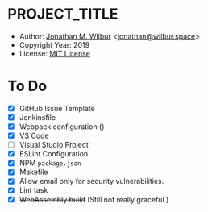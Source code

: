 # __PROJECT_TITLE__

* Author: [Jonathan M. Wilbur](https://jonathan.wilbur.space) <[jonathan@wilbur.space](mailto:jonathan@wilbur.space)>
* Copyright Year: 2019
* License: [MIT License](https://mit-license.org/)
<!-- * [![Build Status](http://localhost:8080/buildStatus/icon?job=)](http://localhost:8080/job//) -->

# To Do

- [x] GitHub Issue Template
- [x] Jenkinsfile
- [x] ~~Webpack configuration~~ ()
- [x] VS Code
- [ ] Visual Studio Project
- [x] ESLint Configuration
- [x] NPM `package.json`
- [x] Makefile
- [x] Allow email only for security vulnerabilities.
- [x] Lint task
- [x] ~~WebAssembly build~~ (Still not really graceful.)